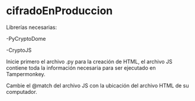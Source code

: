 # cifradoEnProduccion

Librerías necesarias:

-PyCryptoDome

-CryptoJS

Inicie primero el archivo .py para la creación de HTML, el archivo JS contiene toda la información necesaria para ser ejecutado en Tampermonkey.

Cambie el @match del archivo JS con la ubicación del archivo HTML de su computador.
